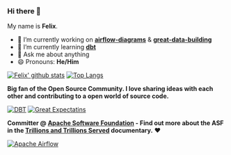 ### Hi there 👋

My name is **Felix**.

- 🔭 I’m currently working on **[airflow-diagrams](https://github.com/feluelle/airflow-diagrams)** & **[great-data-building](https://github.com/feluelle/great-data-building)**
- 🌱 I’m currently learning **[dbt](https://www.getdbt.com/)**
- 💬 Ask me about anything
- 😄 Pronouns: **He/Him**

[![Felix' github stats](https://github-readme-stats.vercel.app/api?username=feluelle&show_icons=true&theme=dark)](https://github.com/feluelle)
[![Top Langs](https://github-readme-stats.vercel.app/api/top-langs/?username=feluelle&layout=compact&theme=dark&exclude_repo=poe-addons-organizer,chat-app,battleships,battleships-engine,conways-game-of-life)](https://github.com/feluelle)

**Big fan of the Open Source Community. I love sharing ideas with each other and contributing to a open world of source code.**

[![DBT](https://github-readme-stats.vercel.app/api/pin/?username=fishtown-analytics&repo=dbt&theme=dark)](https://github.com/fishtown-analytics/dbt)
[![Great Expectatins](https://github-readme-stats.vercel.app/api/pin/?username=great-expectations&repo=great_expectations&theme=dark)](https://github.com/great-expectations/great_expectations)

**Committer @ [Apache Software Foundation](https://www.apache.org/) - Find out more about the ASF in the [Trillions and Trillions Served](https://www.youtube.com/watch?v=JUt2nb0mgwg) documentary.** ❤️

[![Apache Airflow](https://github-readme-stats.vercel.app/api/pin/?username=apache&repo=airflow&theme=dark)](https://github.com/apache/airflow)
